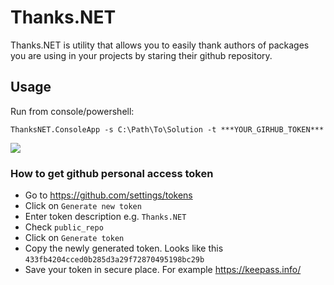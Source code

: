 # Thanks.NET

Thanks.NET is utility that allows you to easily thank authors of packages you are using in your projects by staring their github repository.

## Usage

Run from console/powershell:
```shell
ThanksNET.ConsoleApp -s C:\Path\To\Solution -t ***YOUR_GIRHUB_TOKEN***
```

<img src="https://github.com/TomasBouda/Thanks.NET/blob/master/images/thanksnet.png">

### How to get github personal access token

- Go to https://github.com/settings/tokens
- Click on `Generate new token`
- Enter token description e.g. `Thanks.NET`
- Check `public_repo`
- Click on `Generate token`
- Copy the newly generated token. Looks like this `433fb4204cced0b285d3a29f72870495198bc29b`
- Save your token in secure place. For example https://keepass.info/
